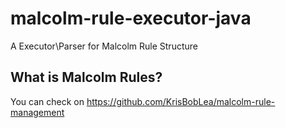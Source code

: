# malcolm-rule-executor-java
A Executor\Parser for Malcolm Rule Structure

## What is Malcolm Rules?
You can check on https://github.com/KrisBobLea/malcolm-rule-management

